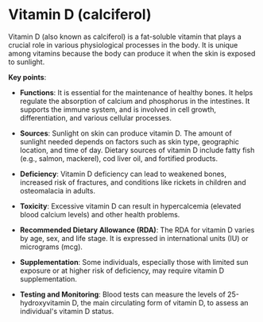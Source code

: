 # Vitamin D (calciferol)

Vitamin D (also known as calciferol) is a fat-soluble vitamin that plays a crucial role in various physiological processes in the body. It is unique among vitamins because the body can produce it when the skin is exposed to sunlight.

**Key points**:

* **Functions**: It is essential for the maintenance of healthy bones. It helps regulate the absorption of calcium and phosphorus in the intestines. It supports the immune system, and is involved in cell growth, differentiation, and various cellular processes.

* **Sources**: Sunlight on skin can produce vitamin D. The amount of sunlight needed depends on factors such as skin type, geographic location, and time of day. Dietary sources of vitamin D include fatty fish (e.g., salmon, mackerel), cod liver oil, and fortified products.

* **Deficiency**: Vitamin D deficiency can lead to weakened bones, increased risk of fractures, and conditions like rickets in children and osteomalacia in adults.

* **Toxicity**: Excessive vitamin D can result in hypercalcemia (elevated blood calcium levels) and other health problems.

* **Recommended Dietary Allowance (RDA)**: The RDA for vitamin D varies by age, sex, and life stage. It is expressed in international units (IU) or micrograms (mcg).

* **Supplementation**: Some individuals, especially those with limited sun exposure or at higher risk of deficiency, may require vitamin D supplementation.

* **Testing and Monitoring**: Blood tests can measure the levels of 25-hydroxyvitamin D, the main circulating form of vitamin D, to assess an individual's vitamin D status.
